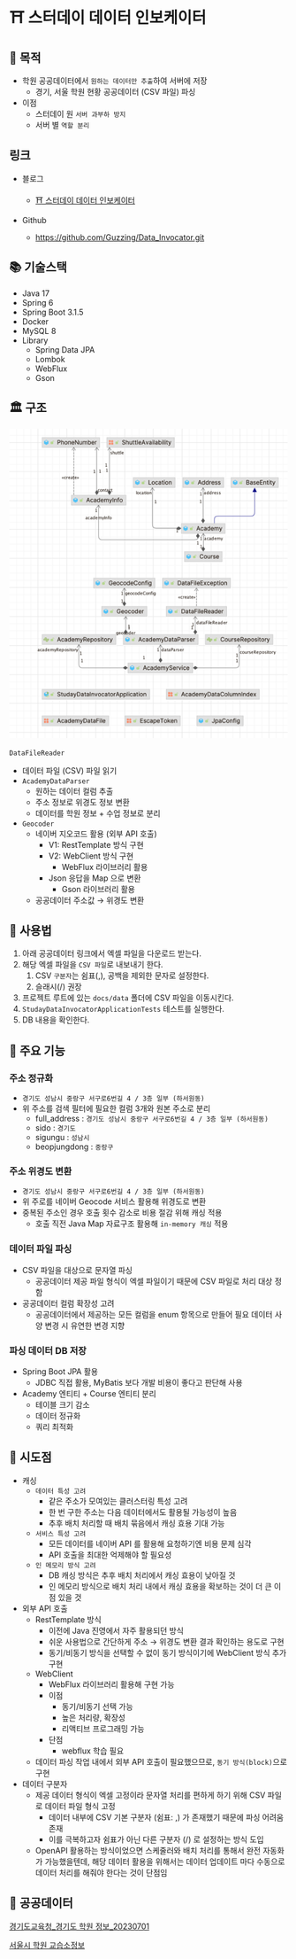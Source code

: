 # ⛩️ 스터데이 데이터 인보케이터

## 🎯 목적

- 학원 공공데이터에서 `원하는 데이터만 추출`하여 서버에 저장
    - 경기, 서울 학원 현황 공공데이터 (CSV 파일) 파싱
- 이점
    - 스터데이 원 `서버 과부하 방지`
    - 서버 별 `역할 분리`

## 링크

- 블로그
    - [⛩️ 스터데이 데이터 인보케이터](https://velog.io/@onetuks/스터데이-데이터-인보케이터)

- Github
    - https://github.com/Guzzing/Data_Invocator.git

## 📚 기술스택

- Java 17
- Spring 6
- Spring Boot 3.1.5
- Docker
- MySQL 8
- Library
    - Spring Data JPA
    - Lombok
    - WebFlux
    - Gson

## 🏛️ 구조

![img.png](img.png)

`DataFileReader`

- 데이터 파일 (CSV) 파일 읽기
- `AcademyDataParser`
    - 원하는 데이터 컬럼 추출
    - 주소 정보로 위경도 정보 변환
    - 데이터를 학원 정보 + 수업 정보로 분리
- `Geocoder`
    - 네이버 지오코드 활용 (외부 API 호출)
        - V1: RestTemplate 방식 구현
        - V2: WebClient 방식 구현
            - WebFlux 라이브러리 활용
        - Json 응답을 Map 으로 변환
            - Gson 라이브러리 활용
    - 공공데이터 주소값 → 위경도 변환

## 🦽 사용법

1. 아래 공공데이터 링크에서 엑셀 파일을 다운로드 받는다.
2. 해당 엑셀 파일을 `CSV 파일`로 내보내기 한다.
    1. CSV `구분자`는 쉼표(,), 공백을 제외한 문자로 설정한다.
    2. 슬래시(/) 권장
3. 프로젝트 루트에 있는 `docs/data` 폴더에 CSV 파일을 이동시킨다.
4. `StudayDataInvocatorApplicationTests` 테스트를 실행한다.
5. DB 내용을 확인한다.

## 🫵 주요 기능

### 주소 정규화

- `경기도 성남시 중랑구 서구로6번길 4 / 3층 일부 (하서원동)`
- 위 주소를 검색 필터에 필요한 컬럼 3개와 원본 주소로 분리
    - full_address : `경기도 성남시 중랑구 서구로6번길 4 / 3층 일부 (하서원동)`
    - sido : `경기도`
    - sigungu : `성남시`
    - beopjungdong : `중랑구`

### 주소 위경도 변환

- `경기도 성남시 중랑구 서구로6번길 4 / 3층 일부 (하서원동)`
- 위 주로를 네이버 Geocode 서비스 활용해 위경도로 변환
- 중복된 주소인 경우 호출 횟수 감소로 비용 절감 위해 캐싱 적용
    - 호출 직전 Java Map 자료구조 활용해 `in-memory 캐싱` 적용

### 데이터 파일 파싱

- CSV 파일을 대상으로 문자열 파싱
    - 공공데이터 제공 파일 형식이 엑셀 파일이기 때문에 CSV 파일로 처리 대상 정함
- 공공데이터 컬럼 확장성 고려
    - 공공데이터에서 제공하는 모든 컬럼을 enum 항목으로 만들어 필요 데이터 사양 변경 시 유연한 변경 지향

### 파싱 데이터 DB 저장

- Spring Boot JPA 활용
    - JDBC 직접 활용, MyBatis 보다 개발 비용이 좋다고 판단해 사용
- Academy 엔티티 + Course 엔티티 분리
    - 테이블 크기 감소
    - 데이터 정규화
    - 쿼리 최적화

## 🤖 시도점

- 캐싱
    - `데이터 특성 고려`
        - 같은 주소가 모여있는 클러스터링 특성 고려
        - 한 번 구한 주소는 다음 데이터에서도 활용될 가능성이 높음
        - 추후 배치 처리할 때 배치 묶음에서 캐싱 효용 기대 가능
    - `서비스 특성 고려`
        - 모든 데이터를 네이버 API 를 활용해 요청하기엔 비용 문제 심각
        - API 호출을 최대한 억제해야 할 필요성
    - `인 메모리 방식 고려`
        - DB 캐싱 방식은 추후 배치 처리에서 캐싱 효용이 낮아질 것
        - 인 메모리 방식으로 배치 처리 내에서 캐싱 효용을 확보하는 것이 더 큰 이점 있을 것
- 외부 API 호출
    - RestTemplate 방식
        - 이전에 Java 진영에서 자주 활용되던 방식
        - 쉬운 사용법으로 간단하게 주소 → 위경도 변환 결과 확인하는 용도로 구현
        - 동기/비동기 방식을 선택할 수 없이 동기 방식이기에 WebClient 방식 추가 구현
    - WebClient
        - WebFlux 라이브러리 활용해 구현 가능
        - 이점
            - 동기/비동기 선택 가능
            - 높은 처리량, 확장성
            - 리액티브 프로그래밍 가능
        - 단점
            - webflux 학습 필요
    - 데이터 파싱 작업 내에서 외부 API 호출이 필요했으므로, `동기 방식(block)`으로 구현
- 데이터 구분자
    - 제공 데이터 형식이 엑셀 고정이라 문자열 처리를 편하게 하기 위해 CSV 파일로 데이터 파일 형식 고정
        - 데이터 내부에 CSV 기본 구분자 (쉼표: ,) 가 존재했기 때문에 파싱 어려움 존재
        - 이를 극복하고자 쉼표가 아닌 다른 구분자 (/) 로 설정하는 방식 도입
    - OpenAPI 활용하는 방식이었으면 스케줄러와 배치 처리를 통해서 완전 자동화가 가능했을텐데, 해당 데이터 활용을 위해서는 데이터 업데이트 마다 수동으로 데이터 처리를
      해줘야 한다는 것이 단점임

## 🔗 공공데이터

[경기도교육청_경기도 학원 정보_20230701](https://www.data.go.kr/data/3044325/fileData.do)

[서울시 학원 교습소정보](http://data.seoul.go.kr/dataList/OA-20528/S/1/datasetView.do)